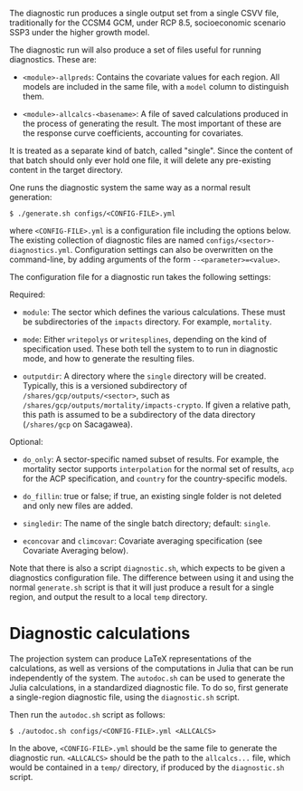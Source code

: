 The diagnostic run produces a single output set from a single CSVV
file, traditionally for the CCSM4 GCM, under RCP 8.5, socioeconomic
scenario SSP3 under the higher growth model.

The diagnostic run will also produce a set of files useful for running
diagnostics.  These are:

 - `<module>-allpreds`: Contains the covariate values for each region.
   All models are included in the same file, with a `model` column to
   distinguish them.
   
 - `<module>-allcalcs-<basename>`: A file of saved calculations
   produced in the process of generating the result.  The most
   important of these are the response curve coefficients, accounting
   for covariates.

It is treated as a separate kind of batch, called "single".  Since the
content of that batch should only ever hold one file, it will delete
any pre-existing content in the target directory.

One runs the diagnostic system the same way as a normal result generation:

```$ ./generate.sh configs/<CONFIG-FILE>.yml```

where `<CONFIG-FILE>.yml` is a configuration file including the
options below.  The existing collection of diagnostic files are named
`configs/<sector>-diagnostics.yml`.  Configuration settings can also
be overwritten on the command-line, by adding arguments of the form
`--<parameter>=<value>`.

The configuration file for a diagnostic run takes the following settings:

Required:

 - `module`: The sector which defines the various calculations.  These
   must be subdirectories of the `impacts` directory.  For example,
   `mortality`.

 - `mode`: Either `writepolys` or `writesplines`, depending on the
   kind of specification used.  These both tell the system to to run
   in diagnostic mode, and how to generate the resulting files.

 - `outputdir`: A directory where the `single` directory will be
   created.  Typically, this is a versioned subdirectory of
   `/shares/gcp/outputs/<sector>`, such as
   `/shares/gcp/outputs/mortality/impacts-crypto`.  If given a
   relative path, this path is assumed to be a subdirectory of the
   data directory (`/shares/gcp` on Sacagawea).

Optional:

 - `do_only`: A sector-specific named subset of results.  For example,
   the mortality sector supports `interpolation` for the normal set of
   results, `acp` for the ACP specification, and `country` for the
   country-specific models.

 - `do_fillin`: true or false; if true, an existing single folder is
   not deleted and only new files are added.

 - `singledir`: The name of the single batch directory; default:
   `single`.

 - `econcovar` and `climcovar`: Covariate averaging specification (see
   Covariate Averaging below).

Note that there is also a script `diagnostic.sh`, which expects to be
given a diagnostics configuration file.  The difference between using
it and using the normal `generate.sh` script is that it will just
produce a result for a single region, and output the result to a local
`temp` directory.

# Diagnostic calculations

The projection system can produce LaTeX representations of the
calculations, as well as versions of the computations in Julia that
can be run independently of the system.  The `autodoc.sh` can be used
to generate the Julia calculations, in a standardized diagnostic
file.  To do so, first generate a single-region diagnostic file, using
the `diagnostic.sh` script.

Then run the `autodoc.sh` script as follows:

```$ ./autodoc.sh configs/<CONFIG-FILE>.yml <ALLCALCS>```

In the above, `<CONFIG-FILE>.yml` should be the same file to generate
the diagnostic run.  `<ALLCALCS>` should be the path to the
`allcalcs...` file, which would be contained in a `temp/` directory,
if produced by the `diagnostic.sh` script.
